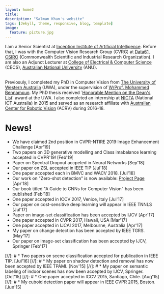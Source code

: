 ```yaml
---
layout: home2
title: 
description: "Salman Khan's website"
tags: [Jekyll, theme, responsive, blog, template]
image:
  feature: picture.jpg
---
```

I am a Senior Scientist at [Inception Institute of Artificial Intelligence](http://www.inceptioniai.org/). Before that, I was with the Computer Vision Research Group (CVRG) at [Data61](http://www.data61.csiro.au/), [CSIRO](http://www.csiro.au/) (Commonwealth Scientific and Industrial Research Organization). I am also an Adjunct Lecturer at [College of Electrical & Computer Science](http://cecs.anu.edu.au/) (CECS), [Australian National University](https://www.anu.edu.au/) (ANU).<br><br>


Previosuly, I completed my PhD in Computer Vision from [The University of Western Australia](https://www.uwa.edu.au/) (UWA), under the supervision of [W/Prof. Mohammed Bennamoun](https://scholar.google.ae/citations?user=ylX5MEAAAAAJ&hl=en). My PhD thesis received `[Honorable Mention on the Dean's List](http://www.postgraduate.uwa.edu.au/students/funding/prizes/board-of-the-graduate-research-school-deans-list)' award at the UWA. I also completed an internship at [NICTA](https://en.wikipedia.org/wiki/NICTA) (National ICT Australia) in 2015 and served as an research affiliate with [Australian Center for Robotic Vision](https://www.roboticvision.org/) (ACRV) during 2016-18.

# News!

* We have claimed 2nd position in CVPR-NTIRE 2019 Image Enhancement Challenge [Apr'19]
* Two papers on 3D generative modelling and Class imabalance learning accepted in CVPR'19! [Feb'19]
* Paper on Spectral Dropout accpeted in Neural Networks [Sep'18]
* Our paper on ZSL accepted in IEEE TIP [Jul'18]
* One paper accepted each in BMVC and WACV 2018. [Jul'18]
* Our work on "Zero-shot detection" is now available: [Project Page](https://salman-h-khan.github.io/ProjectPages/ZSD_Arxiv18) [Apr'18]
* Our book titled "A Guide to CNNs for Computer Vision" has been published [Feb'18]
* One paper accepted in ICCV 2017, Venice, Italy [Jul'17]
* Our paper on cost-sensitive deep learning will appear in IEEE TNNLS [Jul'17]
* Paper on image-set classification has been accepted by IJCV [Apr'17]
* One paper accepted in CVPR 2017, Hawaii, USA [Mar'17]
* One paper accepted in IJCAI 2017, Melbourne, Australia [Apr'17]
* My paper on change detection has been accepted by IEEE TGRS. [May'17]
* Our paper on image-set classification has been accepted by IJCV, Springer [Feb'17]

[//]: # * Two papers on scene classification accepted for publication in IEEE TIP. [Jul'16]
[//]: # * My paper on shadow detection and removal has now been accepted by IEEE TPAMI. [Nov'15]
[//]: # * My paper on semantic labeling of indoor scenes has now been accepted by IJCV, Springer. [Oct'15]
[//]: # * One paper accepted in ICCV 2015, Santiago, Chile. [Aug'15]
[//]: # * My cuboid detection paper will appear in IEEE CVPR 2015, Boston. [Jun'15]
